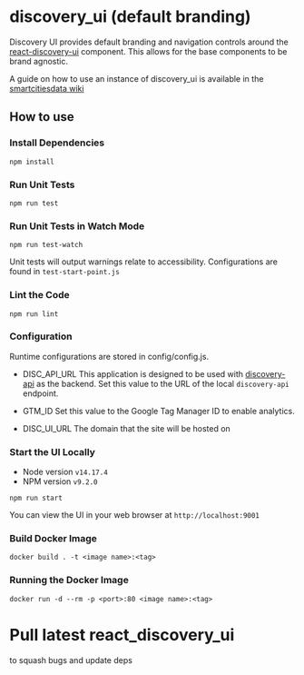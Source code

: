 # discovery_ui (default branding)

Discovery UI provides default branding and navigation controls around the [react-discovery-ui](https://github.com/smartcitiesdata/react_discovery_ui) component. This allows for the base components to be brand agnostic.

A guide on how to use an instance of discovery_ui is available in the [smartcitiesdata wiki](<https://github.com/UrbanOS-Public/smartcitiesdata/wiki/Data-Discovery-(DiscoveryUI)-User-Manual>)

## How to use

### Install Dependencies

`npm install`

### Run Unit Tests

`npm run test`

### Run Unit Tests in Watch Mode

`npm run test-watch`

Unit tests will output warnings relate to accessibility. Configurations
are found in `test-start-point.js`

### Lint the Code

`npm run lint`

### Configuration

Runtime configurations are stored in config/config.js.

- DISC_API_URL
  This application is designed to be used with [discovery-api](https://github.com/smartcitiesdata/discovery_api) as the backend. Set this value to the URL of the local `discovery-api` endpoint.

- GTM_ID
  Set this value to the Google Tag Manager ID to enable analytics.

- DISC_UI_URL
  The domain that the site will be hosted on

### Start the UI Locally

- Node version `v14.17.4`
- NPM version `v9.2.0`

`npm run start`

You can view the UI in your web browser at `http://localhost:9001`

### Build Docker Image

`docker build . -t <image name>:<tag>`

### Running the Docker Image

`docker run -d --rm -p <port>:80 <image name>:<tag>`

# Pull latest react_discovery_ui
to squash bugs and update deps
